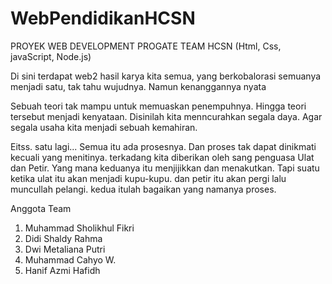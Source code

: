 # WebPendidikanHCSN

PROYEK WEB DEVELOPMENT PROGATE
TEAM HCSN (Html, Css, javaScript, Node.js)

Di sini terdapat web2 hasil karya kita semua,
yang berkobalorasi semuanya menjadi satu,
tak tahu wujudnya. Namun kenanggannya nyata

Sebuah teori tak mampu untuk memuaskan penempuhnya.
Hingga teori tersebut menjadi kenyataan.
Disinilah kita menncurahkan segala daya.
Agar segala usaha kita menjadi sebuah kemahiran.

Eitss. satu lagi...
Semua itu ada prosesnya.
Dan proses tak dapat dinikmati kecuali yang menitinya.
terkadang kita diberikan oleh sang penguasa Ulat dan Petir.
Yang mana keduanya itu menjijikkan dan menakutkan.
Tapi suatu ketika ulat itu akan menjadi kupu-kupu.
dan petir itu akan pergi lalu muncullah pelangi.
kedua itulah bagaikan yang namanya proses.


Anggota Team
1. Muhammad Sholikhul Fikri
2. Didi Shaldy Rahma
3. Dwi Metaliana Putri
4. Muhammad Cahyo W.
5. Hanif Azmi Hafidh



